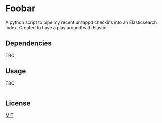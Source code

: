 # Foobar

A python script to pipe my recent untappd checkins into an Elasticsearch index. Created to have a play around with Elastic. 

## Dependencies

TBC

## Usage

TBC

```python
```

## License
[MIT](https://choosealicense.com/licenses/mit/)
